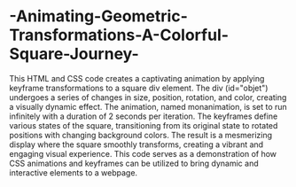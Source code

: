 # -Animating-Geometric-Transformations-A-Colorful-Square-Journey-
This HTML and CSS code creates a captivating animation by applying keyframe transformations to a square div element.
The div (id="objet") undergoes a series of changes in size, position, rotation, and color, creating a visually dynamic effect. The animation, named monanimation, is set to run infinitely with a duration of 2 seconds per iteration. The keyframes define various states of the square, transitioning from its original state to rotated positions with changing background colors. The result is a mesmerizing display where the square smoothly transforms, creating a vibrant and engaging visual experience. This code serves as a demonstration of how CSS animations and keyframes can be utilized to bring dynamic and interactive elements to a webpage.

